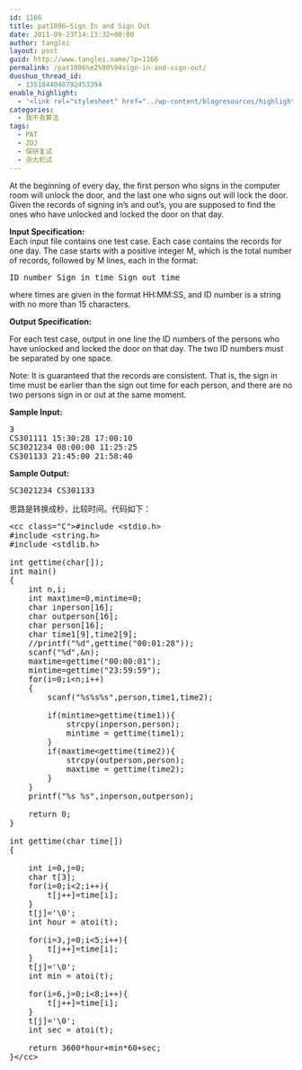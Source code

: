 ```yaml
---
id: 1166
title: pat1006—Sign In and Sign Out
date: 2011-09-23T14:13:32+00:00
author: tanglei
layout: post
guid: http://www.tanglei.name/?p=1166
permalink: /pat1006%e2%80%94sign-in-and-sign-out/
duoshuo_thread_id:
  - 1351844048792453394
enable_highlight:
  - '<link rel="stylesheet" href="../wp-content/blogresources/highlightconfig/highlight.default.min.css"><script src="../wp-content/blogresources/highlightconfig/jquery-2.1.4.min.js"></script><script src="../wp-content/blogresources/highlightconfig/enable_highlight.js"></script>'
categories:
  - 我不会算法
tags:
  - PAT
  - ZOJ
  - 保研复试
  - 浙大机试
---
```

<div id="problemContent">
  <p>
    At the beginning of every day, the first person who signs in the computer room will unlock the door, and the last one who signs out will lock the door. Given the records of signing in&#8217;s and out&#8217;s, you are supposed to find the ones who have unlocked and locked the door on that day.
  </p>
  
  <p>
    <strong>Input Specification:</strong><br /> Each input file contains one test case. Each case contains the records for one day. The case starts with a positive integer M, which is the total number of records, followed by M lines, each in the format:
  </p>
  
  <pre>ID_number Sign_in_time Sign_out_time</pre>
  
  <p>
    where times are given in the format HH:MM:SS, and ID number is a string with no more than 15 characters.
  </p>
  
  <p>
    <strong>Output Specification:</strong>
  </p>
  
  <p>
    For each test case, output in one line the ID numbers of the persons who have unlocked and locked the door on that day. The two ID numbers must be separated by one space.
  </p>
  
  <p>
    Note: It is guaranteed that the records are consistent. That is, the sign in time must be earlier than the sign out time for each person, and there are no two persons sign in or out at the same moment.
  </p>
  
  <p>
    <strong>Sample Input:</strong>
  </p>
  
  <pre>3
CS301111 15:30:28 17:00:10
SC3021234 08:00:00 11:25:25
CS301133 21:45:00 21:58:40</pre>
  
  <p>
    <strong>Sample Output:</strong>
  </p>
  
  <pre>SC3021234 CS301133</pre>
</div>

思路是转换成秒，比较时间。代码如下：

<pre>&lt;cc class="C">#include &lt;stdio.h>
#include &lt;string.h>
#include &lt;stdlib.h>

int gettime(char[]);
int main()
{
	int n,i;
	int maxtime=0,mintime=0;
	char inperson[16];
	char outperson[16];
	char person[16];
	char time1[9],time2[9];
	//printf("%d",gettime("00:01:28"));
	scanf("%d",&#038;n);
	maxtime=gettime("00:00:01");
	mintime=gettime("23:59:59");
	for(i=0;i&lt;n;i++)
	{
		scanf("%s%s%s",person,time1,time2);

		if(mintime>gettime(time1)){
			strcpy(inperson,person);
			mintime = gettime(time1);
		}
		if(maxtime&lt;gettime(time2)){
			strcpy(outperson,person);
			maxtime = gettime(time2);
		}
	}
	printf("%s %s",inperson,outperson);

	return 0;
}

int gettime(char time[])
{
	
	int i=0,j=0;
	char t[3];
	for(i=0;i&lt;2;i++){
		t[j++]=time[i];
	}
	t[j]='\0';
	int hour = atoi(t);

	for(i=3,j=0;i&lt;5;i++){
		t[j++]=time[i];
	}
	t[j]='\0';
	int min = atoi(t);

	for(i=6,j=0;i&lt;8;i++){
		t[j++]=time[i];
	}
	t[j]='\0';
	int sec = atoi(t);

	return 3600*hour+min*60+sec;
}&lt;/cc></pre>